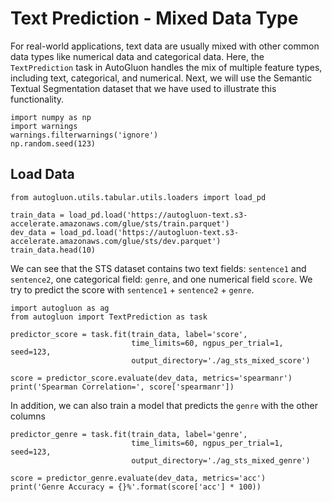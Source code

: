 # Text Prediction - Mixed Data Type

For real-world applications, text data are usually mixed with other common data types like 
numerical data and categorical data. Here, the `TextPrediction` task in AutoGluon 
handles the mix of multiple feature types, including text, categorical, and numerical. 
Next, we will use the Semantic Textual Segmentation dataset that we have used to illustrate 
this functionality.


```{.python .input}
import numpy as np
import warnings
warnings.filterwarnings('ignore')
np.random.seed(123)
```

## Load Data

```{.python .input}
from autogluon.utils.tabular.utils.loaders import load_pd

train_data = load_pd.load('https://autogluon-text.s3-accelerate.amazonaws.com/glue/sts/train.parquet')
dev_data = load_pd.load('https://autogluon-text.s3-accelerate.amazonaws.com/glue/sts/dev.parquet')
train_data.head(10)
```

We can see that the STS dataset contains two text fields: `sentence1` and `sentence2`, one categorical field: `genre`, and one numerical field `score`. 
We try to predict the score with `sentence1` + `sentence2` + `genre`.


```{.python .input}
import autogluon as ag
from autogluon import TextPrediction as task

predictor_score = task.fit(train_data, label='score',
                           time_limits=60, ngpus_per_trial=1, seed=123,
                           output_directory='./ag_sts_mixed_score')
```


```{.python .input}
score = predictor_score.evaluate(dev_data, metrics='spearmanr')
print('Spearman Correlation=', score['spearmanr'])
```

In addition, we can also train a model that predicts the `genre` with the other columns


```{.python .input}
predictor_genre = task.fit(train_data, label='genre',
                           time_limits=60, ngpus_per_trial=1, seed=123,
                           output_directory='./ag_sts_mixed_genre')
```


```{.python .input}
score = predictor_genre.evaluate(dev_data, metrics='acc')
print('Genre Accuracy = {}%'.format(score['acc'] * 100))
```
